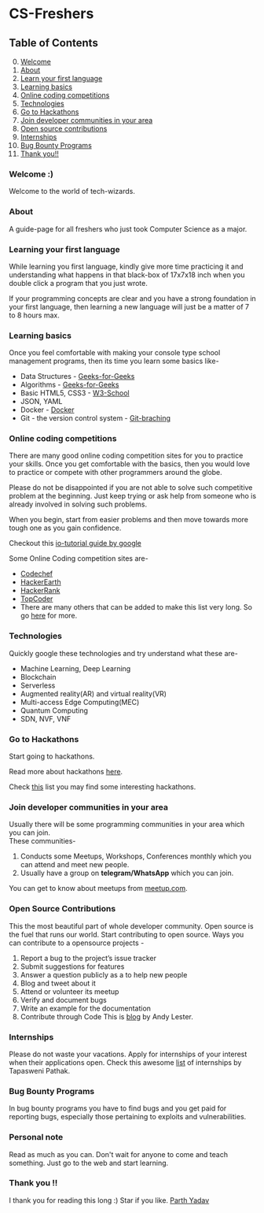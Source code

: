 # CS-Freshers


## Table of Contents
0. [Welcome](#welcome-)
1. [About](#about)
2. [Learn your first language](#learning-your-first-language)
3. [Learning basics](#learning-basics)
4. [Online coding competitions](#online-coding-competitions)
5. [Technologies](#technologies)
6. [Go to Hackathons](#go-to-hackathons)
7. [Join developer communities in your area](#join-developer-communities-in-your-area)
8. [Open source contributions](#open-source-contributions)
9. [Internships](#internships)
10. [Bug Bounty Programs](#bug-bounty-programs)
11. [Thank you!!](#thank-you-)



### Welcome :)
Welcome to the world of tech-wizards.


### About
A guide-page for all freshers who just took Computer Science as a major.


### Learning your first language
While learning you first language, kindly give more time practicing it and understanding what happens in that black-box of 17x7x18 inch when you double click a program that you just wrote.

If your programming concepts are clear and you have a strong foundation in your first language, then learning a new language will just be a matter of 7 to 8 hours max.


### Learning basics
Once you feel comfortable with making your console type school management programs, then its time you learn some basics like-<br>
* Data Structures - [Geeks-for-Geeks](https://www.geeksforgeeks.org/data-structures/)
* Algorithms - [Geeks-for-Geeks](https://www.geeksforgeeks.org/fundamentals-of-algorithms/)
* Basic HTML5, CSS3 - [W3-School](https://www.w3schools.com/html/default.asp)
* JSON, YAML
* Docker - [Docker](https://docs.docker.com/get-started/)
* Git - the version control system - [Git-braching](https://learngitbranching.js.org/)


### Online coding competitions
There are many good online coding competition sites for you to practice your skills. Once you get comfortable with the basics, then you would love to practice or compete with other programmers around the globe.

Please do not be disappointed if you are not able to solve such competitive problem at the beginning. Just keep trying or ask help from someone who is already involved in solving such problems.

When you begin, start from easier problems and then move towards more tough one as you gain confidence.

Checkout this [io-tutorial guide by google](https://code.google.com/codejam/resources/quickstart-guide#io-tutorial)

Some Online Coding competition sites are-
* [Codechef](https://www.codechef.com/)
* [HackerEarth](https://www.hackerearth.com/challenges/)
* [HackerRank](https://www.hackerrank.com/contests)
* [TopCoder](https://www.topcoder.com/)
* There are many others that can be added to make this list very long. So go [here](https://github.com/anu0012/awesome-computer-science-opportunities#competitive-programming) for more.


### Technologies
Quickly google these technologies and try understand what these are-
* Machine Learning, Deep Learning
* Blockchain
* Serverless
* Augmented reality(AR) and virtual reality(VR)
* Multi-access Edge Computing(MEC)
* Quantum Computing
* SDN, NVF, VNF


### Go to Hackathons
Start going to hackathons.

Read more about hackathons [here](https://www.hackerearth.com/hackathon/).

Check [this](https://github.com/ayonroy2000/Hackathonistas_TelegramGroup/blob/master/Hackathons.md) list you may find some interesting hackathons.


### Join developer communities in your area
Usually there will be some programming communities in your area which you can join.<br>
These communities-
 1. Conducts some Meetups, Workshops, Conferences monthly which you can attend and meet new people.
 2. Usually have a group on **telegram/WhatsApp** which you can join.
 
 
You can get to know about meetups from [meetup.com](https://www.meetup.com/).


### Open Source Contributions
This the most beautiful part of whole developer community. Open source is the fuel that runs our world. Start contributing to open source. Ways you can contribute to a opensource projects -
1. Report a bug to the project’s issue tracker
2. Submit suggestions for features
3. Answer a question publicly as a to help new people
4. Blog and tweet about it
5. Attend or volunteer its meetup
6. Verify and document bugs
7. Write an example for the documentation
8. Contribute through Code
This is [blog](https://blog.newrelic.com/engineering/open-source_gettingstarted/?utm_source=feedburner&utm_medium=feed&utm_campaign=Feed%3A+NewRelic+%28New+Relic+Blog%29) by Andy Lester.

### Internships
Please do not waste your vacations. Apply for internships of your interest when their applications open.
Check this awesome [list](https://github.com/tapaswenipathak/Open-Source-Internships) of internships by Tapasweni Pathak.


### Bug Bounty Programs
In bug bounty programs you have to find bugs and you get paid for reporting bugs, especially those pertaining to exploits and vulnerabilities.


### Personal note
Read as much as you can. Don't wait for anyone to come and teach something. Just go to the web and start learning.


### Thank you !!
I thank you for reading this long :)
Star if you like.
[Parth Yadav](https://twitter.com/Asha_Seema_)



